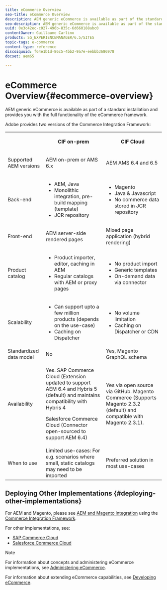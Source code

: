 ```yaml
---
title: eCommerce Overview
seo-title: eCommerce Overview
description: AEM generic eCommerce is available as part of the standard installation and provides you with the full functionality of the eCommerce framework.
seo-description: AEM generic eCommerce is available as part of the standard installation and provides you with the full functionality of the eCommerce framework.
uuid: 0e3c42ec-c027-496b-835c-6d660188abc0
contentOwner: Guillaume Carlino
products: SG_EXPERIENCEMANAGER/6.5/SITES
topic-tags: e-commerce
content-type: reference
discoiquuid: f64e1b1d-86c5-4bb2-9a7e-eebbb3686978
docset: aem65

---
```


# eCommerce Overview{#ecommerce-overview}

AEM generic eCommerce is available as part of a standard installation and provides you with the full functionality of the eCommerce framework.

Adobe provides two versions of the Commerce Integration Framework:

<table>
 <tbody>
  <tr>
   <th><p> </p> </th>
   <th><p>CIF on-prem</p> </th>
   <th><p>CIF Cloud</p> </th>
  </tr>
  <tr>
   <td><p>Supported AEM versions</p> </td>
   <td><p>AEM on-prem or AMS 6.x</p> </td>
   <td>AEM AMS 6.4 and 6.5</td>
  </tr>
  <tr>
   <td><p>Back-end</p> </td>
   <td>
    <ul>
     <li>AEM, Java</li>
     <li>Monolithic integration, pre-build mapping (template)</li>
     <li>JCR repository</li>
    </ul> </td>
   <td>
    <ul>
     <li>Magento</li>
     <li>Java &amp; Javascript</li>
     <li>No commerce data stored in JCR repository</li>
    </ul> </td>
  </tr>
  <tr>
   <td><p>Front-end</p> </td>
   <td><p>AEM server-side rendered pages</p> </td>
   <td>Mixed page application (hybrid rendering)</td>
  </tr>
  <tr>
   <td><p>Product catalog</p> </td>
   <td>
    <ul>
     <li>Product importer, editor, caching in AEM</li>
     <li>Regular catalogs with AEM or proxy pages</li>
    </ul> </td>
   <td>
    <ul>
     <li>No product import</li>
     <li>Generic templates</li>
     <li>On-demand data via connector</li>
    </ul> </td>
  </tr>
  <tr>
   <td><p>Scalability</p> </td>
   <td>
    <ul>
     <li>Can support upto a few million products (depends on the use-case)</li>
     <li>Caching on Dispatcher</li>
    </ul> </td>
   <td>
    <ul>
     <li>No volume limitation</li>
     <li>Caching on Dispatcher or CDN</li>
    </ul> </td>
  </tr>
  <tr>
   <td>Standardized data model</td>
   <td>No</td>
   <td>Yes, Magento GraphQL schema</td>
  </tr>
  <tr>
   <td>Availability</td>
   <td><p>Yes. SAP Commerce Cloud (Extension updated to support AEM 6.4 and Hybris 5 (default) and maintains compatibility with Hybris 4</p> <p>Salesforce Commerce Cloud (Connector open-sourced to support AEM 6.4)</p> </td>
   <td>Yes via open source via GitHub. Magento Commerce (Supports Magento 2.3.2 (default) and compatible with Magento 2.3.1).</td>
  </tr>
  <tr>
   <td>When to use</td>
   <td>Limited use-cases: For e.g. scenarios where small, static catalogs may need to be imported</td>
   <td>Preferred solution in most use-cases</td>
  </tr>
 </tbody>
</table>

## Deploying Other Implementations {#deploying-other-implementations}

For AEM and Magento, please see [AEM and Magento integration](https://www.adobe.io/apis/experiencecloud/commerce-integration-framework/integrations.html#!AdobeDocs/commerce-cif-documentation/master/integrations/02-AEM-Magento.md) using the [Commerce Integration Framework](https://www.adobe.io/apis/experiencecloud/commerce-integration-framework/integrations.html).

For other implementations, see:

* [SAP Commerce Cloud](/help/sites-deploying/hybris.md)
* [Salesforce Commerce Cloud](/help/sites-deploying/demandware.md)

>[!NOTE]
>
>For information about concepts and administering eCommerce implementations, see [Administering eCommerce](/help/sites-administering/ecommerce.md).
>
>For information about extending eCommerce capabilities, see [Developing eCommerce](/help/sites-developing/ecommerce.md).


